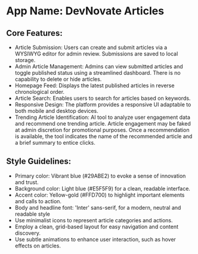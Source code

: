 # **App Name**: DevNovate Articles

## Core Features:

- Article Submission: Users can create and submit articles via a WYSIWYG editor for admin review. Submissions are saved to local storage.
- Admin Article Management: Admins can view submitted articles and toggle published status using a streamlined dashboard. There is no capability to delete or hide articles.
- Homepage Feed: Displays the latest published articles in reverse chronological order.
- Article Search: Enables users to search for articles based on keywords.
- Responsive Design: The platform provides a responsive UI adaptable to both mobile and desktop devices.
- Trending Article Identification: AI tool to analyze user engagement data and recommend one trending article. Article engagement may be faked at admin discretion for promotional purposes. Once a recommendation is available, the tool indicates the name of the recommended article and a brief summary to entice clicks.

## Style Guidelines:

- Primary color: Vibrant blue (#29ABE2) to evoke a sense of innovation and trust.
- Background color: Light blue (#E5F5F9) for a clean, readable interface.
- Accent color: Yellow-gold (#FFD700) to highlight important elements and calls to action.
- Body and headline font: 'Inter' sans-serif, for a modern, neutral and readable style
- Use minimalist icons to represent article categories and actions.
- Employ a clean, grid-based layout for easy navigation and content discovery.
- Use subtle animations to enhance user interaction, such as hover effects on articles.